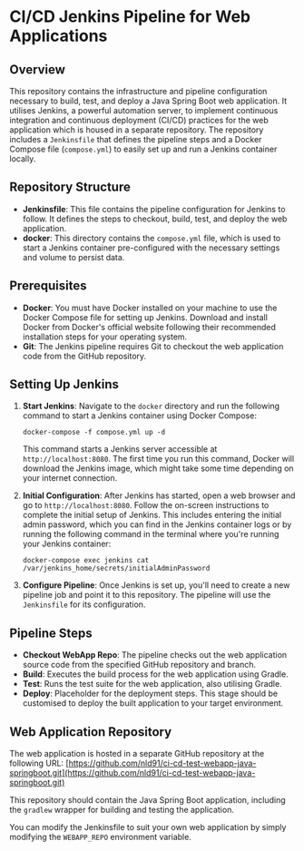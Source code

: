 # CI/CD Jenkins Pipeline for Web Applications

## Overview

This repository contains the infrastructure and pipeline configuration necessary to build, test, and deploy a Java Spring Boot web application. It utilises Jenkins, a powerful automation server, to implement continuous integration and continuous deployment (CI/CD) practices for the web application which is housed in a separate repository. The repository includes a `Jenkinsfile` that defines the pipeline steps and a Docker Compose file (`compose.yml`) to easily set up and run a Jenkins container locally.

## Repository Structure

-   **Jenkinsfile**: This file contains the pipeline configuration for Jenkins to follow. It defines the steps to checkout, build, test, and deploy the web application.
-   **docker**: This directory contains the `compose.yml` file, which is used to start a Jenkins container pre-configured with the necessary settings and volume to persist data.

## Prerequisites

-   **Docker**: You must have Docker installed on your machine to use the Docker Compose file for setting up Jenkins. Download and install Docker from Docker's official website following their recommended installation steps for your operating system.
-   **Git**: The Jenkins pipeline requires Git to checkout the web application code from the GitHub repository.

## Setting Up Jenkins

1.  **Start Jenkins**: Navigate to the `docker` directory and run the following command to start a Jenkins container using Docker Compose:   
    
    ```docker-compose -f compose.yml up -d```
    
	This command starts a Jenkins server accessible at `http://localhost:8080`. The first time you run this command, Docker will download the Jenkins image, which might take some time depending on your internet connection.
    
2.  **Initial Configuration**: After Jenkins has started, open a web browser and go to `http://localhost:8080`. Follow the on-screen instructions to complete the initial setup of Jenkins. This includes entering the initial admin password, which you can find in the Jenkins container logs or by running the following command in the terminal where you're running your Jenkins container:

	`docker-compose exec jenkins cat /var/jenkins_home/secrets/initialAdminPassword`
    
3.  **Configure Pipeline**: Once Jenkins is set up, you'll need to create a new pipeline job and point it to this repository. The pipeline will use the `Jenkinsfile` for its configuration.
    

## Pipeline Steps

-   **Checkout WebApp Repo**: The pipeline checks out the web application source code from the specified GitHub repository and branch.
-   **Build**: Executes the build process for the web application using Gradle.
-   **Test**: Runs the test suite for the web application, also utilising Gradle.
-   **Deploy**: Placeholder for the deployment steps. This stage should be customised to deploy the built application to your target environment.

## Web Application Repository

The web application is hosted in a separate GitHub repository at the following URL: [https://github.com/nld91/ci-cd-test-webapp-java-springboot.git](https://github.com/nld91/ci-cd-test-webapp-java-springboot.git)

This repository should contain the Java Spring Boot application, including the `gradlew` wrapper for building and testing the application.

You can modify the Jenkinsfile to suit your own web application by simply modifying the `WEBAPP_REPO` environment variable.